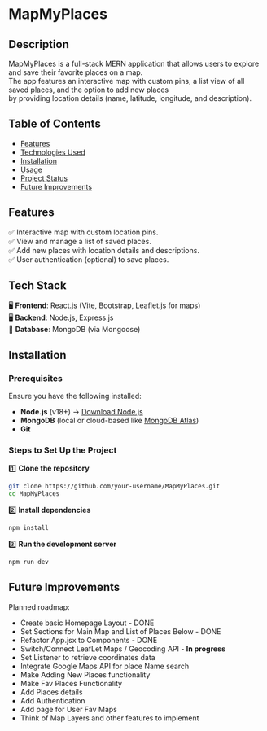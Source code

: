 # MapMyPlaces

## Description

MapMyPlaces is a full-stack MERN application that allows users to explore and save their favorite places on a map.  
The app features an interactive map with custom pins, a list view of all saved places, and the option to add new places  
by providing location details (name, latitude, longitude, and description).  

## Table of Contents

- [Features](#features)
- [Technologies Used](#tech-stack)
- [Installation](#installation)
- [Usage](#usage)
- [Project Status](#project-status)
- [Future Improvements](#future-improvements)
<!-- - [Screenshots](#screenshots) -->
<!-- - [Acknowledgements](#acknowledgements) -->
<!-- - [Contact](#contact) -->

## Features

✅ Interactive map with custom location pins.  
✅ View and manage a list of saved places.  
✅ Add new places with location details and descriptions.  
✅ User authentication (optional) to save places.  

## Tech Stack

🖥️ **Frontend**: React.js (Vite, Bootstrap, Leaflet.js for maps)  
🖥️ **Backend**: Node.js, Express.js  
💾 **Database**: MongoDB (via Mongoose)  

## Installation

### Prerequisites  
Ensure you have the following installed:  
- **Node.js** (v18+) → [Download Node.js](https://nodejs.org/)  
- **MongoDB** (local or cloud-based like [MongoDB Atlas](https://www.mongodb.com/atlas))  
- **Git**  

### Steps to Set Up the Project  

1️⃣ **Clone the repository**  
```sh
git clone https://github.com/your-username/MapMyPlaces.git
cd MapMyPlaces
```

2️⃣ **Install dependencies**  
```sh
npm install
```
<!-- 
3️⃣ **Set up environment variables**  
Create a `.env` file in the root directory and add the following:
```env
MONGO_URI=your_mongodb_connection_string
JWT_SECRET=your_secret_key
PORT=5000
``` -->

3️⃣ **Run the development server**  
```sh
npm run dev
```

## Future Improvements

Planned roadmap:

- Create basic Homepage Layout - DONE
- Set Sections for Main Map and List of Places Below - DONE
- Refactor App.jsx to Components - DONE
- Switch/Connect LeafLet Maps / Geocoding API - **In progress**
- Set Listener to retrieve coordinates data 
- Integrate Google Maps API for place Name search
- Make Adding New Places functionality
- Make Fav Places Functionality
- Add Places details
- Add Authentication
- Add page for User Fav Maps
- Think of Map Layers and other features to implement


